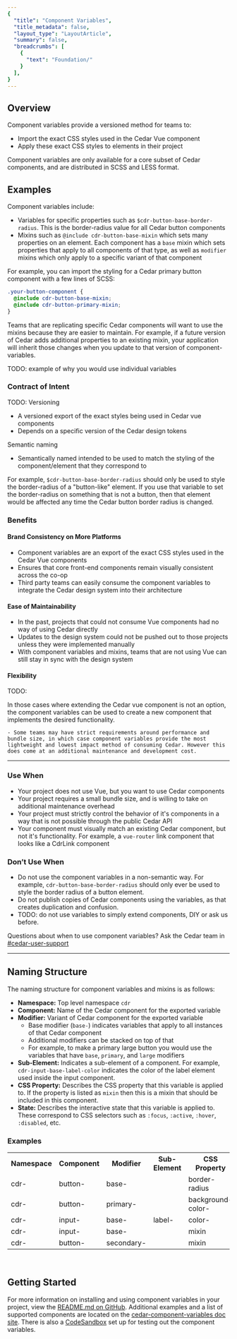 ```yaml
---
{
  "title": "Component Variables",
  "title_metadata": false,
  "layout_type": "LayoutArticle",
  "summary": false,
  "breadcrumbs": [
    {
      "text": "Foundation/"
    }
  ],
}
---
```



<cdr-doc-table-of-contents-shell>


## Overview

Component variables provide a versioned method for teams to:
- Import the exact CSS styles used in the Cedar Vue component
- Apply these exact CSS styles to elements in their project

Component variables are only available for a core subset of Cedar components, and are distributed in SCSS and LESS format.

## Examples

Component variables include: 
- Variables for specific properties such as `$cdr-button-base-border-radius`. This is the border-radius value for all Cedar button components
- Mixins such as `@include cdr-button-base-mixin` which sets many properties on an element. Each component has a `base` mixin which sets properties that apply to all components of that type, as well as `modifier` mixins which only apply to a specific variant of that component

For example, you can import the styling for a Cedar primary button component with a few lines of SCSS:

```scss
.your-button-component {
  @include cdr-button-base-mixin;
  @include cdr-button-primary-mixin;
}
```

Teams that are replicating specific Cedar components will want to use the mixins because they are easier to maintain. For example, if a future version of Cedar adds additional properties to an existing mixin, your application will inherit those changes when you update to that version of component-variables. 

TODO: example of why you would use individual variables 


### Contract of Intent

TODO: 
Versioning
  - A versioned export of the exact styles being used in Cedar vue components
  - Depends on a specific version of the Cedar design tokens
  
Semantic naming
  
  - Semantically named intended to be used to match the styling of the component/element that they correspond to
  
  For example, `$cdr-button-base-border-radius` should only be used to style the border-radius of a "button-like" element. If you use that variable to set the border-radius on something that is not a button, then that element would be affected any time the Cedar button border radius is changed.

### Benefits

#### Brand Consistency on More Platforms
  - Component variables are an export of the exact CSS styles used in the Cedar Vue components
  - Ensures that core front-end components remain visually consistent across the co-op
  - Third party teams can easily consume the component variables to integrate the Cedar design system into their architecture

#### Ease of Maintainability
  - In the past, projects that could not consume Vue components had no way of using Cedar directly
  - Updates to the design system could not be pushed out to those projects unless they were implemented manually
  - With component variables and mixins, teams that are not using Vue can still stay in sync with the design system

#### Flexibility

TODO: 
  
  In those cases where extending the Cedar vue component is not an option, the component variables can be used to create a new component that implements the desired functionality.
  
    - Some teams may have strict requirements around performance and bundle size, in which case component variables provide the most lightweight and lowest impact method of consuming Cedar. However this does come at an additional maintenance and development cost.

<hr />

### Use When  
  - Your project does not use Vue, but you want to use Cedar components
  - Your project requires a small bundle size, and is willing to take on additional maintenance overhead
  - Your project must strictly control the behavior of it's components in a way that is not possible through the public Cedar API
  - Your component must visually match an existing Cedar component, but not it's functionality. For example, a `vue-router` link component that looks like a CdrLink component

### Don’t Use When
  - Do not use the component variables in a non-semantic way. For example, `cdr-button-base-border-radius` should only ever be used to style the border radius of a button element.
  - Do not publish copies of Cedar components using the variables, as that creates duplication and confusion.
  - TODO: do not use variables to simply extend components, DIY or ask us before. 

Questions about when to use component variables? Ask the Cedar team in [#cedar-user-support](https://rei.slack.com/messages/CA58YCGN4)

<hr/>


## Naming Structure

The naming structure for component variables and mixins is as follows:
  - **Namespace:** Top level namespace `cdr`
  - **Component:** Name of the Cedar component for the exported variable
  - **Modifier:** Variant of Cedar component for the exported variable
    - Base modifier (`base-`) indicates variables that apply to all instances of that Cedar component
    - Additional modifiers can be stacked on top of that
    - For example, to make a primary large button you would use the variables that have `base`, `primary`, and `large` modifiers
  - **Sub-Element:** Indicates a sub-element of a component. For example, `cdr-input-base-label-color` indicates the color of the label element used inside the input component.
  - **CSS Property:** Describes the CSS property that this variable is applied to. If the property is listed as `mixin` then this is a mixin that should be included in this component.
  - **State:** Describes the interactive state that this variable is applied to. These correspond to CSS selectors such as `:focus`, `:active`, `:hover`, `:disabled`, etc.

### Examples
<table>
  <tbody>
    <tr>
      <th width=240>
        Namespace
      </th>
      <th width=240>
        Component
      </th>
      <th width=240>
        Modifier
      </th>
      <th width=240>
        Sub-Element
      </th>
      <th width=240>
        CSS Property
      </th>
      <th width=240>
        State
      </th>
    </tr>
    <tr>
      <td>cdr-</td>
      <td>button-</td>
      <td>base-</td>
      <td></td>
      <td>border-radius</td>
      <td></td>
    </tr>
    <tr>
      <td>cdr-</td>
      <td>button-</td>
      <td>primary-</td>
      <td></td>
      <td>background-color-</td>
      <td>hover</td>
    </tr>
    <tr>
      <td>cdr-</td>
      <td>input-</td>
      <td>base-</td>
      <td>label-</td>
      <td>color-</td>
      <td>disabled</td>
    </tr>
    <tr>
      <td>cdr-</td>
      <td>input-</td>
      <td>base-</td>
      <td></td>
      <td>mixin</td>
      <td></td>
    </tr>
    <tr>
      <td>cdr-</td>
      <td>button-</td>
      <td>secondary-</td>
      <td></td>
      <td>mixin</td>
      <td></td>
    </tr>
  </tbody>
</table>

<br>

## Getting Started

For more information on installing and using component variables in your project, view the [README.md on GitHub](https://github.com/rei/rei-cedar-component-variables). Additional examples and a list of supported components are located on the [cedar-component-variables doc site](
https://rei.github.io/rei-cedar-component-variables/#/).  There is also a [CodeSandbox](https://codesandbox.io/s/qkwn78nw99) set up for testing out the component variables.


</cdr-doc-table-of-contents-shell>
